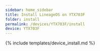 ```yaml
---
sidebar: home_sidebar
title: Install LineageOS on YTX703F
folder: install
permalink: /devices/YTX703F/install
device: YTX703F
---
```

{% include templates/device_install.md %}
